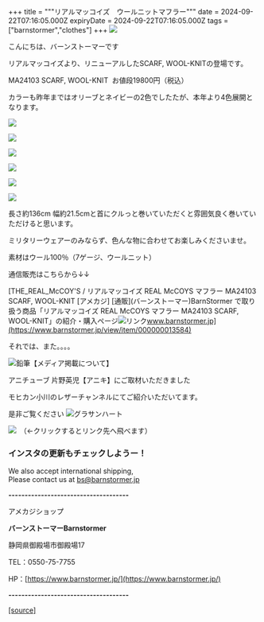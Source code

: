 +++
title = """リアルマッコイズ　ウールニットマフラー"""
date = 2024-09-22T07:16:05.000Z
expiryDate = 2024-09-22T07:16:05.000Z
tags = ["barnstormer","clothes"]
+++
[![](https://stat.ameba.jp/user_images/20231023/16/barnstormer-go/b2/03/p/o0420015015354743273.png)](https://ameblo.jp/barnstormer-go/entry-12825670498.html)

こんにちは、バーンストーマーです

リアルマッコイズより、リニューアルしたSCARF, WOOL-KNITの登場です。

MA24103 SCARF, WOOL-KNIT  お値段19800円（税込）

カラーも昨年まではオリーブとネイビーの2色でしたたが、本年より4色展開となります。

[![](https://stat.ameba.jp/user_images/20240922/16/barnstormer-go/b2/86/j/o0467070115489284896.jpg)](https://stat.ameba.jp/user_images/20240922/16/barnstormer-go/b2/86/j/o0467070115489284896.jpg)

[![](https://stat.ameba.jp/user_images/20240922/16/barnstormer-go/6d/b2/j/o0467070115489284898.jpg)](https://stat.ameba.jp/user_images/20240922/16/barnstormer-go/6d/b2/j/o0467070115489284898.jpg)

[![](https://stat.ameba.jp/user_images/20240922/16/barnstormer-go/3b/f0/j/o0467070115489284894.jpg)](https://stat.ameba.jp/user_images/20240922/16/barnstormer-go/3b/f0/j/o0467070115489284894.jpg)

[![](https://stat.ameba.jp/user_images/20240922/16/barnstormer-go/7a/f6/j/o0467070115489284891.jpg)](https://stat.ameba.jp/user_images/20240922/16/barnstormer-go/7a/f6/j/o0467070115489284891.jpg)

[![](https://stat.ameba.jp/user_images/20240922/16/barnstormer-go/ed/b7/j/o0467070115489284903.jpg)](https://stat.ameba.jp/user_images/20240922/16/barnstormer-go/ed/b7/j/o0467070115489284903.jpg)

[![](https://stat.ameba.jp/user_images/20240922/16/barnstormer-go/64/2d/j/o0467070115489284900.jpg)](https://stat.ameba.jp/user_images/20240922/16/barnstormer-go/64/2d/j/o0467070115489284900.jpg)

長さ約136cm 幅約21.5cmと首にクルっと巻いていただくと雰囲気良く巻いていただけると思います。

ミリタリーウェアーのみならず、色んな物に合わせてお楽しみくださいませ。

素材はウール100％（7ゲージ、ウールニット）

通信販売はこちらから↓↓

[THE\_REAL\_McCOY'S / リアルマッコイズ REAL McCOYS マフラー MA24103 SCARF, WOOL-KNIT \[アメカジ\] \[通販\](バーンストーマー)BarnStormer で取り扱う商品「リアルマッコイズ REAL McCOYS マフラー MA24103 SCARF, WOOL-KNIT」の紹介・購入ページ![リンク](https://c.stat100.ameba.jp/ameblo/symbols/v3.20.0/svg/gray/editor_link.svg)www.barnstormer.jp](https://www.barnstormer.jp/view/item/000000013584)

それでは、また。。。。

![鉛筆](https://stat100.ameba.jp/blog/ucs/img/char/char3/519.png)【メディア掲載について】

アニチューブ 片野英児【アニキ】にご取材いただきました

モヒカン小川のレザーチャンネルにてご紹介いただいてます。

是非ご覧ください ![グラサンハート](https://stat100.ameba.jp/blog/ucs/img/char/char3/148.png)

[![](https://stat.ameba.jp/user_images/20230412/16/barnstormer-go/6a/23/p/o0108010815269242493.png)](https://www.instagram.com/barnstormer_daily/)　（←クリックするとリンク先へ飛べます）

### インスタの更新もチェックしようー！

We also accept international shipping,  
Please contact us at bs@barnstormer.jp

**\-------------------------------------**

アメカジショップ

**バーンストーマーBarnstormer**

静岡県御殿場市御殿場17

TEL：0550-75-7755

HP：[https://www.barnstormer.jp/](https://www.barnstormer.jp/)

**\-------------------------------------**

[[source]](https://ameblo.jp/barnstormer-go/entry-12868516314.html)
